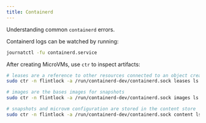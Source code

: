 ```yaml
---
title: Containerd
---
```


Understanding common `containerd` errors.

Containerd logs can be watched by running:

```bash
journatctl -fu containerd.service
```

After creating MicroVMs, use `ctr` to inspect artifacts:

```bash
# leases are a reference to other resources connected to an object created by a client
sudo ctr -n flintlock -a /run/containerd-dev/containerd.sock leases ls

# images are the bases images for snapshots
sudo ctr -n flintlock -a /run/containerd-dev/containerd.sock images ls

# snapshots and microvm configuration are stored in the content store
sudo ctr -n flintlock -a /run/containerd-dev/containerd.sock content ls
```
